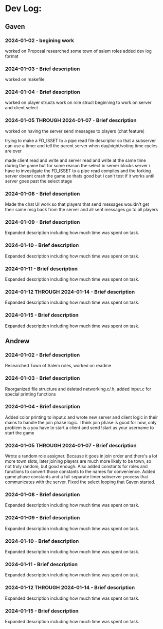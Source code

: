 # Dev Log:

## Gaven

### 2024-01-02 - begining work
worked on Proposal
researched some town of salem roles
added dev log format

### 2024-01-03 - Brief description
worked on makefile

### 2024-01-04 - Brief description
worked on player structs work on role struct beginning to work on server and client select

### 2024-01-05 THROUGH 2024-01-07 - Brief description
worked on having the server send messages to players (chat feature)

trying to make a FD_ISSET to a pipe read file descriptor so that a subserver can use a timer
and tell the parent server when day/night/voting time cycles are over  

made client read and write and server read and write at the same time during the game
but for some reason the select in server blocks server i have to investigate
the FD_ISSET to a pipe read compiles and the forking server doesnt crash the game so thats good
but i can't test if it works until server goes past the select stage

### 2024-01-08 - Brief description
Made the chat UI work so that players that send messages wouldn't get their same msg back from the server
and all sent messages go to all players 


### 2024-01-09 - Brief description
Expanded description including how much time was spent on task.

### 2024-01-10 - Brief description
Expanded description including how much time was spent on task.

### 2024-01-11 - Brief description
Expanded description including how much time was spent on task.

### 2024-01-12 THROUGH 2024-01-14 - Brief description
Expanded description including how much time was spent on task.

### 2024-01-15 - Brief description
Expanded description including how much time was spent on task.


## Andrew

### 2024-01-02 - Brief description
Researched Town of Salem roles, worked on readme

### 2024-01-03 - Brief description
Reorganized file structure and deleted networking.c/.h, added input.c for special printing functions

### 2024-01-04 - Brief description
Added color printing to input.c and wrote new server and client logic in their mains to handle the join phase logic. I think join phase is good for now, only problem is a you have to start a client and send !start as your username to start the game

### 2024-01-05 THROUGH 2024-01-07 - Brief description
Wrote a random role assigner. Because it goes in join order and there's a lot more town slots, later joining players are much more likely to be town, so not truly random, but good enough.
Also added constants for roles and functions to convert those constants to the names for convenience.
Added game phase constants and a full separate timer subserver process that communicates with the server. Fixed the select looping that Gaven started.

### 2024-01-08 - Brief description
Expanded description including how much time was spent on task.

### 2024-01-09 - Brief description
Expanded description including how much time was spent on task.

### 2024-01-10 - Brief description
Expanded description including how much time was spent on task.

### 2024-01-11 - Brief description
Expanded description including how much time was spent on task.

### 2024-01-12 THROUGH 2024-01-14 - Brief description
Expanded description including how much time was spent on task.

### 2024-01-15 - Brief description
Expanded description including how much time was spent on task.
